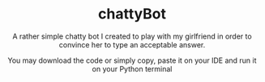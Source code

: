<h1 align="center">chattyBot</h1>

<p align="center">A rather simple chatty bot I created to play with my girlfriend in order to convince her to type an acceptable answer.</p>

<p align="center">You may download the code or simply copy, paste it on your IDE and run it on your Python terminal</p>
